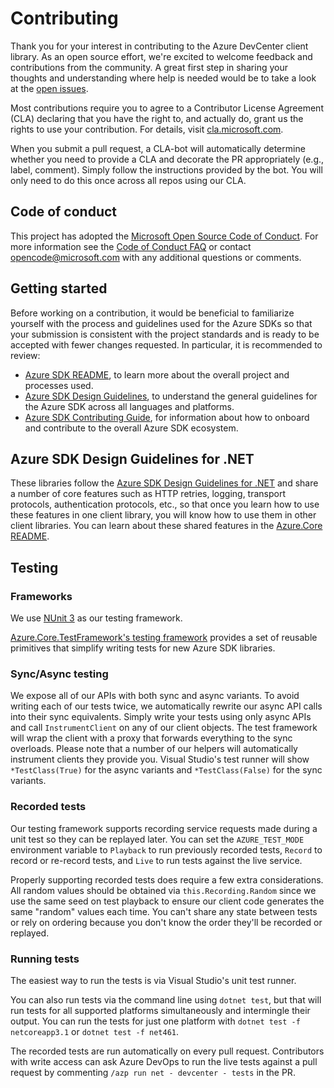 # Contributing

Thank you for your interest in contributing to the Azure DevCenter client library. As an open source effort, we're excited to welcome feedback and contributions from the community. A great first step in sharing your thoughts and understanding where help is needed would be to take a look at the [open issues][open_issues].

Most contributions require you to agree to a Contributor License Agreement (CLA) declaring that you have the right to, and actually do, grant us the rights to use your contribution. For details, visit [cla.microsoft.com][cla].

When you submit a pull request, a CLA-bot will automatically determine whether you need to provide a CLA and decorate the PR appropriately (e.g., label, comment). Simply follow the instructions provided by the bot. You will only need to do this once across all repos using our CLA.

## Code of conduct

This project has adopted the [Microsoft Open Source Code of Conduct][code_of_conduct]. For more information see the [Code of Conduct FAQ][code_of_conduct_faq] or contact [opencode@microsoft.com][email_opencode] with any additional questions or comments.

## Getting started

Before working on a contribution, it would be beneficial to familiarize yourself with the process and guidelines used for the Azure SDKs so that your submission is consistent with the project standards and is ready to be accepted with fewer changes requested. In particular, it is recommended to review:

 - [Azure SDK README][sdk_readme], to learn more about the overall project and processes used.
 - [Azure SDK Design Guidelines][sdk_design_guidelines], to understand the general guidelines for the Azure SDK across all languages and platforms.
 - [Azure SDK Contributing Guide][sdk_contributing], for information about how to onboard and contribute to the overall Azure SDK ecosystem.

## Azure SDK Design Guidelines for .NET

These libraries follow the [Azure SDK Design Guidelines for .NET][sdk_design_guidelines_dotnet] and share a number of core features such as HTTP retries, logging, transport protocols, authentication protocols, etc., so that once you learn how to use these features in one client library, you will know how to use them in other client libraries. You can learn about these shared features in the [Azure.Core README][sdk_dotnet_code_readme].

## Testing

### Frameworks

We use [NUnit 3][nunit] as our testing framework.

[Azure.Core.TestFramework's testing framework][core_tests] provides a set of reusable primitives that simplify writing tests for new Azure SDK libraries.

### Sync/Async testing

We expose all of our APIs with both sync and async variants. To avoid writing each of our tests twice, we automatically rewrite our async API calls into their sync equivalents. Simply write your tests using only async APIs and call `InstrumentClient` on any of our client objects. The test framework will wrap the client with a proxy that forwards everything to the sync overloads. Please note that a number of our helpers will automatically instrument clients they provide you. Visual Studio's test runner will show `*TestClass(True)` for the async variants and `*TestClass(False)` for the sync variants.

### Recorded tests

Our testing framework supports recording service requests made during a unit test so they can be replayed later. You can set the `AZURE_TEST_MODE` environment variable to `Playback` to run previously recorded tests, `Record` to record or re-record tests, and `Live` to run tests against the live service.

Properly supporting recorded tests does require a few extra considerations. All random values should be obtained via `this.Recording.Random` since we use the same seed on test playback to ensure our client code generates the same "random" values each time. You can't share any state between tests or rely on ordering because you don't know the order they'll be recorded or replayed.

### Running tests

The easiest way to run the tests is via Visual Studio's unit test runner.

You can also run tests via the command line using `dotnet test`, but that will run tests for all supported platforms simultaneously and intermingle their output. You can run the tests for just one platform with `dotnet test -f netcoreapp3.1` or `dotnet test -f net461`.

The recorded tests are run automatically on every pull request. Contributors with write access can ask Azure DevOps to run the live tests against a pull request by commenting `/azp run net - devcenter - tests` in the PR.

<!-- LINKS -->
[cla]: https://cla.microsoft.com
[code_of_conduct]: https://opensource.microsoft.com/codeofconduct/
[code_of_conduct_faq]: https://opensource.microsoft.com/codeofconduct/faq/
[core_tests]: https://github.com/Azure/azure-sdk-for-net/tree/main/sdk/core/Azure.Core.TestFramework
[nunit]: https://github.com/nunit/docs/wiki
[open_issues]: https://github.com/Azure/azure-sdk-for-net/issues?q=is%3Aissue+is%3Aopen+
[sdk_readme]: https://github.com/Azure/azure-sdk
[sdk_contributing]: https://github.com/Azure/azure-sdk-for-net/blob/main/CONTRIBUTING.md
[sdk_design_guidelines]: https://azure.github.io/azure-sdk/general_introduction.html
[sdk_design_guidelines_dotnet]: https://azure.github.io/azure-sdk/dotnet_introduction.html
[sdk_dotnet_code_readme]: https://github.com/Azure/azure-sdk-for-net/blob/main/sdk/core/Azure.Core/README.md
[email_opencode]: mailto:opencode@microsoft.com